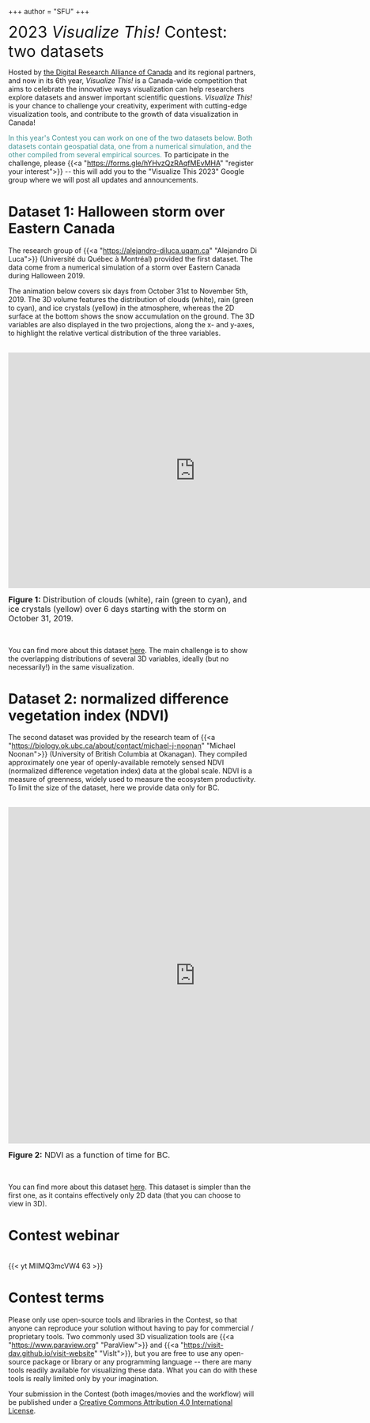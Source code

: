 +++
author = "SFU"
+++

<font size="+3">2023 *Visualize This!* Contest: two datasets</font>

<!-- <font size="+0"> -->
<!-- </font> -->

Hosted by [the Digital Research Alliance of Canada](https://alliancecan.ca) and its regional partners, and now
in its 6th year, *Visualize This!* is a Canada-wide competition that aims to celebrate the innovative ways
visualization can help researchers explore datasets and answer important scientific questions. *Visualize
This!* is your chance to challenge your creativity, experiment with cutting-edge visualization tools, and
contribute to the growth of data visualization in Canada!

<!-- Together with the Alliance's National Visualization Team, we want to bring your creative visualization ideas -->
<!-- and workflows to life and make them accessible to all Canadian researchers! -->

<!-- BC DRI, Prairies DRI, Compute Ontario, Calcul Québec, and ACENET -->

<!-- Other possible colours: #FF4500 #777777 #FC5900 #439596 -- see https://bit.ly/45cOl61 -->

<font color="#439596"> In this year's Contest you can work on one of the two datasets below. Both datasets
contain geospatial data, one from a numerical simulation, and the other compiled from several empirical
sources. </font>
To participate in the challenge, please {{<a "https://forms.gle/hYHvzQzRAqfMEvMHA" "register your interest">}}
-- this will add you to the "Visualize This 2023" Google group where we will post all updates and
announcements.

<!-- <br> -->

# Dataset 1: Halloween storm over Eastern Canada

The research group of {{<a "https://alejandro-diluca.uqam.ca" "Alejandro Di Luca">}} (Université du Québec à
Montréal) provided the first dataset. The data come from a numerical simulation of a storm over Eastern Canada
during Halloween 2019.

The animation below covers six days from October 31st to November 5th, 2019. The 3D volume features the
distribution of clouds (white), rain (green to cyan), and ice crystals (yellow) in the atmosphere, whereas the
2D surface at the bottom shows the snow accumulation on the ground. The 3D variables are also displayed in the
two projections, along the x- and y-axes, to highlight the relative vertical distribution of the three
variables.

<!-- {{< yt 3fpc2fFaLP4 63 >}} -->

<br>
<iframe width="756" height="477" src="https://www.youtube.com/embed/3fpc2fFaLP4?rel=0" title="Simulation of a storm over Eastern Canada" frameborder="0" allow="accelerometer; autoplay; clipboard-write; encrypted-media; gyroscope; picture-in-picture; web-share" allowfullscreen></iframe>
<p style="line-height: 1.2;"> <font size="3"> <b>Figure 1:</b> Distribution of clouds (white), rain (green to
cyan), and ice crystals (yellow) over 6 days starting with the storm on October 31, 2019. </font> </p>
<br>

You can find more about this dataset [here](/data/storm/). The main challenge is to show the overlapping
distributions of several 3D variables, ideally (but no necessarily!) in the same visualization.

# Dataset 2: normalized difference vegetation index (NDVI)

The second dataset was provided by the research team of {{<a
"https://biology.ok.ubc.ca/about/contact/michael-j-noonan" "Michael Noonan">}} (University of British Columbia
at Okanagan). They compiled approximately one year of openly-available remotely sensed NDVI (normalized
difference vegetation index) data at the global scale. NDVI is a measure of greenness, widely used to measure
the ecosystem productivity. To limit the size of the dataset, here we provide data only for BC.

<!-- {{< yt 5hZ59mDdBnI 90 >}} -->

<br>
<iframe width="756" height="681" src="https://www.youtube.com/embed/5hZ59mDdBnI?rel=0" title="NDVI over time in BC" frameborder="0" allow="accelerometer; autoplay; clipboard-write; encrypted-media; gyroscope; picture-in-picture; web-share" allowfullscreen></iframe>
<p style="line-height: 1.2;"> <font size="3"> <b>Figure 2:</b> NDVI as a function of time for BC. </font> </p>
<br>

You can find more about this dataset [here](/data/ndvi/). This dataset is simpler than the first one, as it
contains effectively only 2D data (that you can choose to view in 3D).

# Contest webinar

<br>
{{< yt MIlMQ3mcVW4 63 >}}
<br>

# Contest terms

Please only use open-source tools and libraries in the Contest, so that anyone can reproduce your solution
without having to pay for commercial / proprietary tools. Two commonly used 3D visualization tools are {{<a
"https://www.paraview.org" "ParaView">}} and {{<a "https://visit-dav.github.io/visit-website" "VisIt">}}, but
you are free to use any open-source package or library or any programming language -- there are many tools
readily available for visualizing these data. What you can do with these tools is really limited only by your
imagination.

Your submission in the Contest (both images/movies and the workflow) will be published under a <a
rel="license" href="http://creativecommons.org/licenses/by/4.0">Creative Commons Attribution 4.0
International License</a>.

<!-- {{<a "link" "text">}} -->
